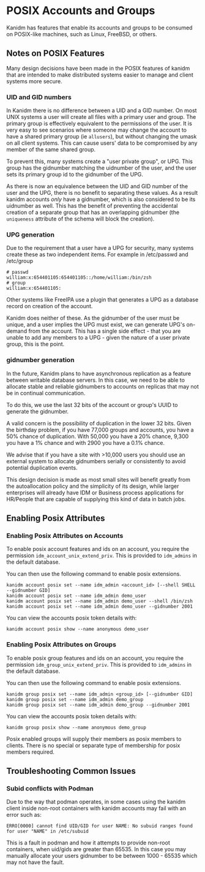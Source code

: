 # POSIX Accounts and Groups

Kanidm has features that enable its accounts and groups to be consumed on
POSIX-like machines, such as Linux, FreeBSD, or others.

## Notes on POSIX Features

Many design decisions have been made in the POSIX features
of kanidm that are intended to make distributed systems easier to manage and
client systems more secure.

### UID and GID numbers

In Kanidm there is no difference between a UID and a GID number. On most UNIX systems
a user will create all files with a primary user and group. The primary group is
effectively equivalent to the permissions of the user. It is very easy to see scenarios
where someone may change the account to have a shared primary group (ie `allusers`),
but without changing the umask on all client systems. This can cause users' data to be
compromised by any member of the same shared group.

To prevent this, many systems create a "user private group", or UPG. This group has the
gidnumber matching the uidnumber of the user, and the user sets its primary
group id to the gidnumber of the UPG.

As there is now an equivalence between the UID and GID number of the user and the UPG,
there is no benefit to separating these values. As a result kanidm accounts *only*
have a gidnumber, which is also considered to be its uidnumber as well. This has the benefit
of preventing the accidental creation of a separate group that has an overlapping gidnumber
(the `uniqueness` attribute of the schema will block the creation).

### UPG generation

Due to the requirement that a user have a UPG for security, many systems create these as
two independent items. For example in /etc/passwd and /etc/group

    # passwd
    william:x:654401105:654401105::/home/william:/bin/zsh
    # group
    william:x:654401105:

Other systems like FreeIPA use a plugin that generates a UPG as a database record on
creation of the account.

Kanidm does neither of these. As the gidnumber of the user must be unique, and a user
implies the UPG must exist, we can generate UPG's on-demand from the account.
This has a single side effect - that you are unable to add any members to a
UPG - given the nature of a user private group, this is the point.

### gidnumber generation

In the future, Kanidm plans to have asynchronous replication as a feature between writable
database servers. In this case, we need to be able to allocate stable and reliable
gidnumbers to accounts on replicas that may not be in continual communication.

To do this, we use the last 32 bits of the account or group's UUID to generate the
gidnumber.

A valid concern is the possibility of duplication in the lower 32 bits. Given the
birthday problem, if you have 77,000 groups and accounts, you have a 50% chance
of duplication. With 50,000 you have a 20% chance, 9,300 you have a 1% chance and
with 2900 you have a 0.1% chance.

We advise that if you have a site with >10,000 users you should use an external system 
to allocate gidnumbers serially or consistently to avoid potential duplication events.

This design decision is made as most small sites will benefit greatly from the
autoallocation policy and the simplicity of its design, while larger enterprises
will already have IDM or Business process applications for HR/People that are
capable of supplying this kind of data in batch jobs.

## Enabling Posix Attributes

### Enabling Posix Attributes on Accounts

To enable posix account features and ids on an account, you require the permission `idm_account_unix_extend_priv`.
This is provided to `idm_admins` in the default database.

You can then use the following command to enable posix extensions.

    kanidm account posix set --name idm_admin <account_id> [--shell SHELL --gidnumber GID]
    kanidm account posix set --name idm_admin demo_user
    kanidm account posix set --name idm_admin demo_user --shell /bin/zsh
    kanidm account posix set --name idm_admin demo_user --gidnumber 2001

You can view the accounts posix token details with:

    kanidm account posix show --name anonymous demo_user

### Enabling Posix Attributes on Groups

To enable posix group features and ids on an account, you require the permission `idm_group_unix_extend_priv`.
This is provided to `idm_admins` in the default database.

You can then use the following command to enable posix extensions.

    kanidm group posix set --name idm_admin <group_id> [--gidnumber GID]
    kanidm group posix set --name idm_admin demo_group
    kanidm group posix set --name idm_admin demo_group --gidnumber 2001

You can view the accounts posix token details with:

    kanidm group posix show --name anonymous demo_group

Posix enabled groups will supply their members as posix members to clients. There is no
special or separate type of membership for posix members required.

## Troubleshooting Common Issues

### Subid conflicts with Podman

Due to the way that podman operates, in some cases using the kanidm client inside non-root containers with kanidm accounts may fail with an error such as:

    ERRO[0000] cannot find UID/GID for user NAME: No subuid ranges found for user "NAME" in /etc/subuid

This is a fault in podman and how it attempts to provide non-root containers, when uid/gids
are greater than 65535. In this case you may manually allocate your users gidnumber to be
between 1000 - 65535 which may not have the fault.


